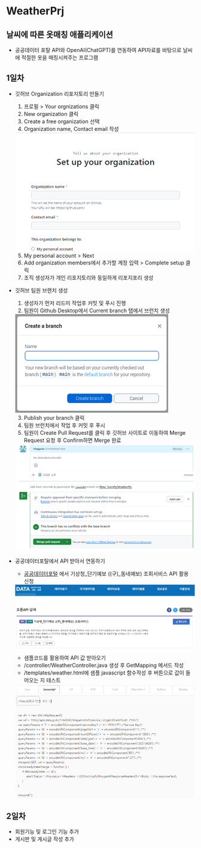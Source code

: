 # WeatherPrj
## 날씨에 따른 옷매칭 애플리케이션
- 공공데이터 포탈 API와 OpenAI(ChatGPT)를 연동하여 API자료를 바탕으로 날씨에 적절한 옷을 매칭시켜주는 프로그램

## 1일차
- 깃허브 Organization 리포지토리 만들기
    1. 프로필 > Your orgnizations 클릭
    2. New organization 클릭
    3. Create a free organization 선택
    4. Organization name, Contact email 작성 

    <img src="https://github.com/Pknu-TeamPrj/WeatherPrj/blob/main/image/img001.png">

    5. My personal account > Next
    6. Add organization members에서 추가할 계정 입력 > Complete setup 클릭
    7. 조직 생성자가 개인 리포지토리와 동일하게 리포지포리 생성

- 깃허브 팀원 브랜치 생성
    1. 생성자가 먼저 리드미 작업후 커밋 및 푸시 진행
    2. 팀원이 Github Desktop에서 Current branch 탭에서 브런치 생성

    <img src="https://github.com/Pknu-TeamPrj/WeatherPrj/blob/main/image/img002.png">

    3. Publish your branch 클릭
    4. 팀원 브런치에서 작업 후 커밋 후 푸시
    5. 팀원이 Create Pull Request를 클릭 후 깃허브 사이트로 이동하여 Merge Request 요청 후 Confirm하면 Merge 완료

    <img src="https://github.com/Pknu-TeamPrj/WeatherPrj/blob/main/image/img004.png">


- 공공데이터포탈에서 API 받아서 연동하기
    - [공공데이터포털](https://www.data.go.kr/index.do) 에서 기상청_단기예보 ((구)_동네예보) 조회서비스 API 활용 신청

    <img src="https://github.com/Pknu-TeamPrj/WeatherPrj/blob/main/image/img003.png">

    - 샘플코드를 활용하여 API 값 받아오기
    - /controller/WeatherController.java 생성 후 GetMapping 메서드 작성
    - /templates/weather.html에 샘플 javascript 함수작성 후 버튼으로 값이 들어오는 지 테스트

    <img src="https://github.com/Pknu-TeamPrj/WeatherPrj/blob/main/image/img005.png">

## 2일차
- 회원기능 및 로그인 기능 추가
- 게시판 및 게시글 작성 추가
